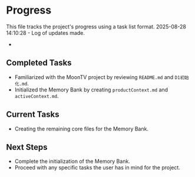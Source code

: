 # Progress

This file tracks the project's progress using a task list format.
2025-08-28 14:10:28 - Log of updates made.

*

## Completed Tasks

*   Familiarized with the MoonTV project by reviewing `README.md` and `D1初始化.md`.
*   Initialized the Memory Bank by creating `productContext.md` and `activeContext.md`.

## Current Tasks

*   Creating the remaining core files for the Memory Bank.

## Next Steps

*   Complete the initialization of the Memory Bank.
*   Proceed with any specific tasks the user has in mind for the project.
